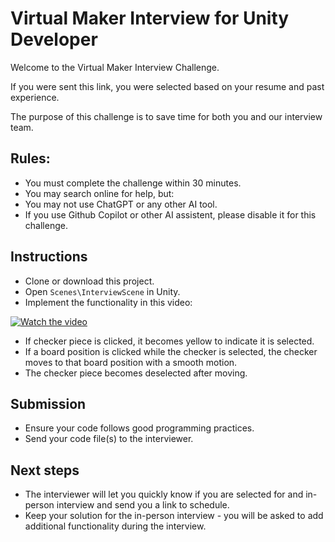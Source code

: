 # Virtual Maker Interview for Unity Developer

Welcome to the Virtual Maker Interview Challenge.

If you were sent this link, you were selected based on your resume and past experience.

The purpose of this challenge is to save time for both you and our interview team.

## Rules:
- You must complete the challenge within 30 minutes.
- You may search online for help, but:
- You may not use ChatGPT or any other AI tool.
- If you use Github Copilot or other AI assistent, please disable it for this challenge.

## Instructions
- Clone or download this project.
- Open `Scenes\InterviewScene` in Unity.
- Implement the functionality in this video:

[![Watch the video](https://img.youtube.com/vi/VOHMoMQnI_M/0.jpg)](https://youtu.be/VOHMoMQnI_M)

- If checker piece is clicked, it becomes yellow to indicate it is selected.
- If a board position is clicked while the checker is selected, the checker moves to that board position with a smooth motion.
- The checker piece becomes deselected after moving.

## Submission
- Ensure your code follows good programming practices.
- Send your code file(s) to the interviewer.

## Next steps
- The interviewer will let you quickly know if you are selected for and in-person interview and send you a link to schedule.
- Keep your solution for the in-person interview - you will be asked to add additional functionality during the interview.